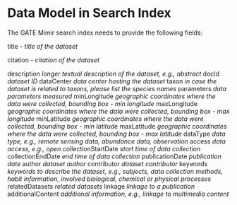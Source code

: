 # Data Model in Search Index

The GATE Mímir search index needs to provide the following fields:

title - *title of the dataset*

citation - *citation of the dataset*

description *longer textual description of the dataset, e.g., abstract*
docId *dataset ID*
dataCenter *data center hosting the dataset*
taxon *in case the dataset is related to taxons, please list the species names*
parameters *data parameters measured*
minLongitude *geographic coordinates where the data were collected, bounding box - min longitude*
maxLongitude *geographic coordinates where the data were collected, bounding box - max longitude*
minLatitude *geographic coordinates where the data were collected, bounding box - min latitude*
maxLatitude *geographic coordinates where the data were collected, bounding box - max latitude*
dataType *data type, e.g., remote sensing data, abundance data, observation*
access *data access, e.g., open*
collectionStartDate *start time of data collection* 
collectionEndDate *end time of data collection* 
publicationDate *publication date*
author *dataset author*
contributor *dataset contributor*
keywords *keywords to describe the dataset, e.g., subjects, data collection methods, habit information, involved biological, chemical or physical processes*
relatedDatasets *related datasets*
linkage *linkage to a publication*
additionalContent *additional information, e.g., linkage to multimedia content*

